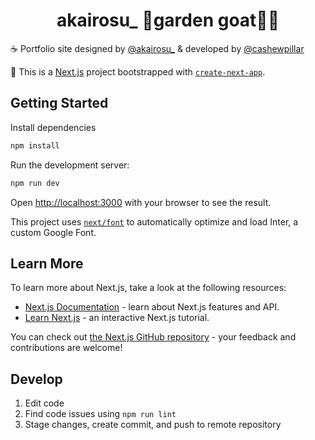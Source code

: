 <h1 align="center">akairosu_ 🌼garden goat🌿🐐</h1>

☕ Portfolio site designed by [@akairosu_](https://twitter.com/akairosu_/) & developed by [@cashewpillar](https://github.com/cashewpillar)

🌻 This is a [Next.js](https://nextjs.org/) project bootstrapped with [`create-next-app`](https://github.com/vercel/next.js/tree/canary/packages/create-next-app).



## Getting Started

Install dependencies

```bash
npm install
```

Run the development server:

```bash
npm run dev
```

Open [http://localhost:3000](http://localhost:3000) with your browser to see the result.

This project uses [`next/font`](https://nextjs.org/docs/basic-features/font-optimization) to automatically optimize and load Inter, a custom Google Font.

## Learn More

To learn more about Next.js, take a look at the following resources:

- [Next.js Documentation](https://nextjs.org/docs) - learn about Next.js features and API.
- [Learn Next.js](https://nextjs.org/learn) - an interactive Next.js tutorial.

You can check out [the Next.js GitHub repository](https://github.com/vercel/next.js/) - your feedback and contributions are welcome!

## Develop

1. Edit code
2. Find code issues using `npm run lint`
3. Stage changes, create commit, and push to remote repository
